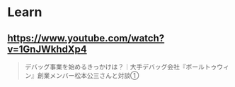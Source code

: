 # Learn

## https://www.youtube.com/watch?v=1GnJWkhdXp4

> デバッグ事業を始めるきっかけは？｜大手デバッグ会社『ポールトゥウィン』創業メンバー松本公三さんと対談① 
